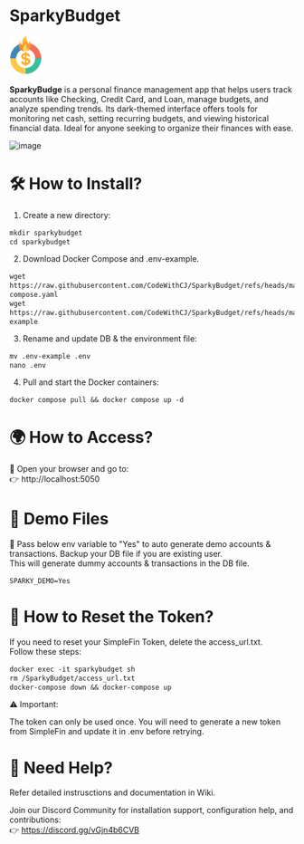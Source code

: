 # SparkyBudget
<img src="SparkyBudget.png" alt="Logo" width="60">  

**SparkyBudge** is a personal finance management app that helps users track accounts like Checking, Credit Card, and Loan, manage budgets, and analyze spending trends. Its dark-themed interface offers tools for monitoring net cash, setting recurring budgets, and viewing historical financial data. Ideal for anyone seeking to organize their finances with ease.

![image](https://github.com/user-attachments/assets/3126ccef-b69a-4862-a8d1-c4d666db80e3)



# 🛠 How to Install?  
1. Create a new directory:  
```
mkdir sparkybudget
cd sparkybudget
```  
2. Download Docker Compose and  .env-example.
```
wget https://raw.githubusercontent.com/CodeWithCJ/SparkyBudget/refs/heads/main/docker-compose.yaml  
wget https://raw.githubusercontent.com/CodeWithCJ/SparkyBudget/refs/heads/main/.env-example  
```  
3. Rename and update DB & the environment file:  
```
mv .env-example .env
nano .env
```    
4. Pull and start the Docker containers:  
```
docker compose pull && docker compose up -d
```    


# 🌍 How to Access?  
📍 Open your browser and go to:  
👉 http://localhost:5050  


# 📂 Demo Files  
📌 Pass below env variable to "Yes" to auto generate demo accounts & transactions. Backup your DB file if you are existing user.  
This will generate dummy accounts & transactions in the DB file.  
```
SPARKY_DEMO=Yes  
```

# 🔄 How to Reset the Token?  
If you need to reset your SimpleFin Token, delete the access_url.txt.  
Follow these steps:  

```
docker exec -it sparkybudget sh  
rm /SparkyBudget/access_url.txt  
docker-compose down && docker-compose up  
```


⚠️ Important:  

The token can only be used once.  You will need to generate a new token from SimpleFin and update it in .env before retrying.  


# 💬 Need Help?  
Refer detailed instrusctions and documentation in Wiki.  

Join our Discord Community for installation support, configuration help, and contributions:  
👉 https://discord.gg/vGjn4b6CVB   



